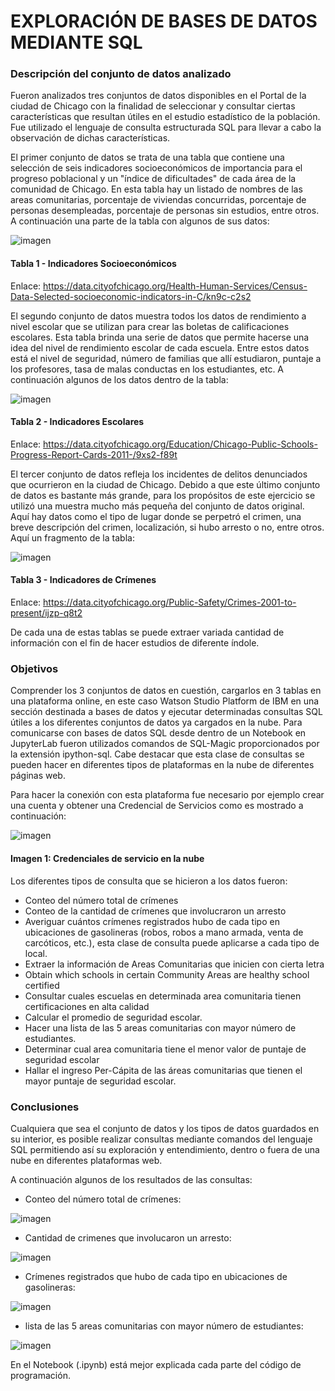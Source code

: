 # EXPLORACIÓN DE BASES DE DATOS MEDIANTE SQL

### Descripción del conjunto de datos analizado

Fueron analizados tres conjuntos de datos disponibles en el Portal de la ciudad de Chicago con la finalidad de seleccionar y consultar ciertas características que resultan útiles en el estudio estadístico de la población. Fue utilizado el lenguaje de consulta estructurada SQL para llevar a cabo la observación de dichas características. 

El primer conjunto de datos se trata de una tabla que contiene una selección de seis indicadores socioeconómicos de importancia para el progreso poblacional y un "índice de dificultades" de cada área de la comunidad de Chicago. En esta tabla hay un listado de nombres de las areas comunitarias, porcentaje de viviendas concurridas, porcentaje de personas desempleadas, porcentaje de personas sin estudios, entre otros. A continuación una parte de la tabla con algunos de sus datos:

![imagen](https://user-images.githubusercontent.com/43154438/120733577-1b386880-c4ad-11eb-94a2-06cb55550759.png)

#### Tabla 1 - Indicadores Socioeconómicos
Enlace: https://data.cityofchicago.org/Health-Human-Services/Census-Data-Selected-socioeconomic-indicators-in-C/kn9c-c2s2



El segundo conjunto de datos muestra todos los datos de rendimiento a nivel escolar que se utilizan para crear las boletas de calificaciones escolares. Esta tabla brinda una serie de datos que permite hacerse una idea del nivel de rendimiento escolar de cada escuela. Entre estos datos está el nivel de seguridad, número de familias que allí estudiaron, puntaje a los profesores, tasa de malas conductas en los estudiantes, etc. A continuación algunos de los datos dentro de la tabla:

![imagen](https://user-images.githubusercontent.com/43154438/120734688-efb67d80-c4ae-11eb-8906-1c0a95917858.png)

#### Tabla 2 - Indicadores Escolares
Enlace: https://data.cityofchicago.org/Education/Chicago-Public-Schools-Progress-Report-Cards-2011-/9xs2-f89t



El tercer conjunto de datos refleja los incidentes de delitos denunciados que ocurrieron en la ciudad de Chicago. Debido a que este último conjunto de datos es bastante más grande, para los propósitos de este ejercicio se utilizó una muestra mucho más pequeña del conjunto de datos original. Aquí hay datos como el tipo de lugar donde se perpetró el crimen, una breve descripción del crimen, localización, si hubo arresto o no, entre otros. Aquí un fragmento de la tabla:

![imagen](https://user-images.githubusercontent.com/43154438/120735106-9dc22780-c4af-11eb-80da-3d54e57a9903.png)

#### Tabla 3 - Indicadores de Crímenes
Enlace: https://data.cityofchicago.org/Public-Safety/Crimes-2001-to-present/ijzp-q8t2

De cada una de estas tablas se puede extraer variada cantidad de información con el fin de hacer estudios de diferente índole. 

### Objetivos

Comprender los 3 conjuntos de datos en cuestión, cargarlos en 3 tablas en una plataforma online, en este caso Watson Studio Platform de IBM en una sección destinada a bases de datos y ejecutar determinadas consultas SQL útiles a los diferentes conjuntos de datos ya cargados en la nube. Para comunicarse con bases de datos SQL desde dentro de un Notebook en JupyterLab fueron utilizados comandos de SQL-Magic proporcionados por la extensión ipython-sql. Cabe destacar que esta clase de consultas se pueden hacer en diferentes tipos de plataformas en la nube de diferentes páginas web. 

Para hacer la conexión con esta plataforma fue necesario por ejemplo crear una cuenta y obtener una Credencial de Servicios como es mostrado a continuación:

![imagen](https://user-images.githubusercontent.com/43154438/120737481-bfbda900-c4b3-11eb-969b-176e0a4a5493.png)

#### Imagen 1: Credenciales de servicio en la nube

Los diferentes tipos de consulta que se hicieron a los datos fueron:

- Conteo del número total de crímenes
- Conteo de la cantidad de crímenes que involucraron un arresto
- Averiguar cuántos crímenes registrados hubo de cada tipo en ubicaciones de gasolineras (robos, robos a mano armada, venta de carcóticos, etc.), esta clase de consulta puede aplicarse a cada tipo de local. 
- Extraer la información de Areas Comunitarias que inicien con cierta letra
- Obtain which schools in certain Community Areas are healthy school certified
- Consultar cuales escuelas en determinada area comunitaria tienen certificaciones en alta calidad
- Calcular el promedio de seguridad escolar. 
- Hacer una lista de las 5 areas comunitarias con mayor número de estudiantes. 
- Determinar cual area comunitaria tiene el menor valor de puntaje de seguridad escolar
- Hallar el ingreso Per-Cápita de las áreas comunitarias que tienen el mayor puntaje de seguridad escolar. 


### Conclusiones

Cualquiera que sea el conjunto de datos y los tipos de datos guardados en su interior, es posible realizar consultas mediante comandos del lenguaje SQL permitiendo así su exploración y entendimiento, dentro o fuera de una nube en diferentes plataformas web. 

A continuación algunos de los resultados de las consultas:

- Conteo del número total de crímenes:

![imagen](https://user-images.githubusercontent.com/43154438/120738461-7f5f2a80-c4b5-11eb-8105-9460097f9346.png)

- Cantidad de crimenes que involucaron un arresto:

![imagen](https://user-images.githubusercontent.com/43154438/120738477-85eda200-c4b5-11eb-84c6-71c69abc9302.png)

- Crímenes registrados que hubo de cada tipo en ubicaciones de gasolineras:

![imagen](https://user-images.githubusercontent.com/43154438/120738492-8d14b000-c4b5-11eb-8acc-60ce372ef061.png)

- lista de las 5 areas comunitarias con mayor número de estudiantes:

![imagen](https://user-images.githubusercontent.com/43154438/120738511-930a9100-c4b5-11eb-93f1-0815af24b858.png)

En el Notebook (.ipynb) está mejor explicada cada parte del código de programación. 
